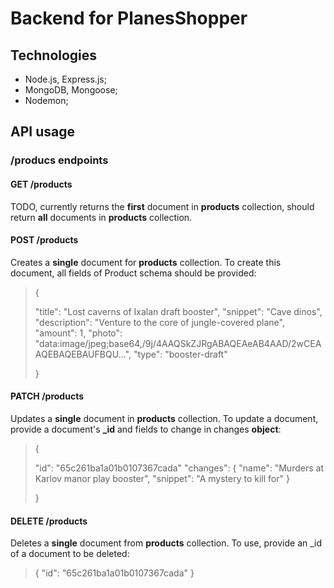 # Backend for PlanesShopper

## Technologies

- Node.js, Express.js;
- MongoDB, Mongoose;
- Nodemon;

## API usage

### /producs endpoints

#### GET /products

TODO, currently returns the **first** document in **products** collection, should return **all** documents in **products** collection.

#### POST /products

Creates a **single** document for **products** collection. To create this document, all fields of Product schema should be provided:

> {
>
> "title": "Lost caverns of Ixalan draft booster",
> "snippet": "Cave dinos",
> "description": "Venture to the core of jungle-covered plane",
> "amount": 1,
> "photo": "data:image/jpeg;base64,/9j/4AAQSkZJRgABAQEAeAB4AAD/2wCEAAQEBAQEBAUFBQU…",
> "type": "booster-draft"
>
> }

#### PATCH /products

Updates a **single** document in **products** collection. To update a document, provide a document's **\_id** and fields to change in changes **object**:

> {
>
> "id": "65c261ba1a01b0107367cada"
> "changes": {
> "name": "Murders at Karlov manor play booster",
> "snippet": "A mystery to kill for"
> }
>
> }

#### DELETE /products

Deletes a **single** document from **products** collection. To use, provide an \_id of a document to be deleted:

> {
> "id": "65c261ba1a01b0107367cada"
> }
